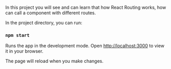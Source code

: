 
In this project you will see and can learn that how React Routing works, how can call a component with different routes.

In the project directory, you can run:


### `npm start`

Runs the app in the development mode.
Open [http://localhost:3000](http://localhost:3000) to view it in your browser.

The page will reload when you make changes.
